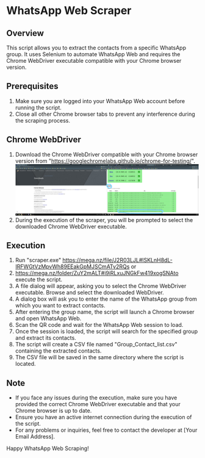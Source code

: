 WhatsApp Web Scraper
====================

Overview
--------
This script allows you to extract the contacts from a specific WhatsApp group. It uses Selenium to automate WhatsApp Web and requires the Chrome WebDriver executable compatible with your Chrome browser version.

Prerequisites
--------------
1. Make sure you are logged into your WhatsApp Web account before running the script.
2. Close all other Chrome browser tabs to prevent any interference during the scraping process.

Chrome WebDriver
-----------------
1. Download the Chrome WebDriver compatible with your Chrome browser version from "https://googlechromelabs.github.io/chrome-for-testing/".
   ![Chrome WebDrive](https://github.com/jamshaidtahiri/Whatsapp-Group-Contacts-Scrapper/blob/main/screenshot_help.jpg)
3. During the execution of the scraper, you will be prompted to select the downloaded Chrome WebDriver executable.

Execution
---------
1. Run "scraper.exe" https://mega.nz/file/J2R03LJL#lSKLnH8dL-IRFWGtVzMpvWh89EEakGpMJSCmATv2RQs
                                       or
3. https://mega.nz/folder/ZuY2mALT#i9iRLxuJNGkFw419xogSNAto execute the script.
4. A file dialog will appear, asking you to select the Chrome WebDriver executable. Browse and select the downloaded WebDriver.
5. A dialog box will ask you to enter the name of the WhatsApp group from which you want to extract contacts.
6. After entering the group name, the script will launch a Chrome browser and open WhatsApp Web.
7. Scan the QR code and wait for the WhatsApp Web session to load.
8. Once the session is loaded, the script will search for the specified group and extract its contacts.
9. The script will create a CSV file named "Group_Contact_list.csv" containing the extracted contacts.
10. The CSV file will be saved in the same directory where the script is located.

Note
----
- If you face any issues during the execution, make sure you have provided the correct Chrome WebDriver executable and that your Chrome browser is up to date.
- Ensure you have an active internet connection during the execution of the script.
- For any problems or inquiries, feel free to contact the developer at [Your Email Address].

Happy WhatsApp Web Scraping!
